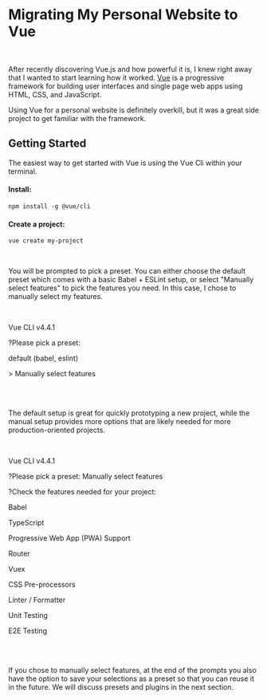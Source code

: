 # Migrating My Personal Website to Vue

<br/>

After recently discovering Vue.js and how powerful it is, I knew right away that I wanted to start learning how it worked. [Vue](https://vuejs.org) is a progressive framework for building user interfaces and single page web apps using HTML, CSS, and JavaScript. 

Using Vue for a personal website is definitely overkill, but it was a great side project to get familiar with the framework.

## Getting Started
The easiest way to get started with Vue is using the Vue Cli within your terminal.

#### Install:

```
npm install -g @vue/cli
```
#### Create a project:
```
vue create my-project
```
<br/>

You will be prompted to pick a preset. You can either choose the default preset which comes with a basic Babel + ESLint setup, or select "Manually select features" to pick the features you need. In this case, I chose to manually select my features.

<br/>

<div class="window-center">
    <div class="browser">
        <span class="dot"></span>
        <span class="dot"></span>
        <span class="dot"></span>
    </div>
    <div class="terminal">
        <p class="blue">Vue CLI v4.4.1</p>
        <p class="white"><span class="green">?</span>Please pick a preset:</p>
        <p class="indent lightgrey">default (<span class="yellow">babel, eslint</span>)</p>
        <p class="lightblue">> Manually select features</p>
    </div>
</div>

<br/>
<br/>

The default setup is great for quickly prototyping a new project, while the manual setup provides more options that are likely needed for more production-oriented projects.

<br/>

<div class="window-center">
    <div class="browser">
        <span class="dot"></span>
        <span class="dot"></span>
        <span class="dot"></span>
    </div>
    <div class="terminal">
        <p class="blue">Vue CLI v4.4.1</p>
        <p class="white"><span class="green">?</span>Please pick a preset: <span class="lightblue">Manually select features</span></p>
        <p class="white"><span class="green">?</span>Check the features needed for your project:</p>
        <div class="vue-features">
            <div class="row"><span class="circle-select"></span><p>Babel</p></div>
            <div class="row"><span class="circle"></span><p>TypeScript</p></div>
            <div class="row"><span class="circle"></span><p>Progressive Web App (PWA) Support</p></div>
            <div class="row"><span class="circle-select"></span><p>Router</p></div>
            <div class="row"><span class="circle"></span><p>Vuex</p></div>
            <div class="row"><span class="circle"></span><p>CSS Pre-processors</p></div>
            <div class="row"><span class="circle-select"></span><p>Linter / Formatter</p></div>
            <div class="row"><span class="circle"></span><p>Unit Testing</p></div>
            <div class="row"><span class="circle"></span><p>E2E Testing</p></div>
        </div>
    </div>
</div>

<br/>
<br/>

If you chose to manually select features, at the end of the prompts you also have the option to save your selections as a preset so that you can reuse it in the future. We will discuss presets and plugins in the next section.

<br/>
